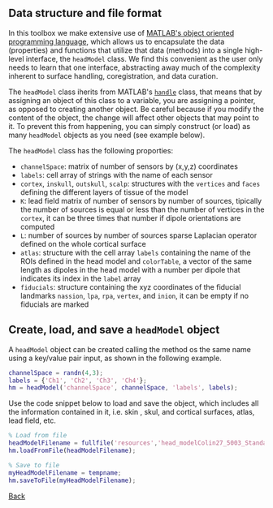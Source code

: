 ## Data structure and file format
In this toolbox we make extensive use of [MATLAB's object oriented programming language](https://www.mathworks.com/discovery/object-oriented-programming.html), which allows us to encapsulate the data (properties) and functions that utilize that data (methods) into a single high-level  interface, the `headModel` class. We find this convenient as the user only needs to learn that one interface, abstracting away much of the complexity inherent to surface handling, coregistration, and data curation. 

The `headModel` class iherits from MATLAB's [`handle`](https://www.mathworks.com/help/matlab/handle-classes.html) class, that means that by assigning an object of this class to a variable, you are assigning a pointer, as opposed to creating another object. Be careful because if you modify the content of the object, the change will affect other objects that may point to it. To prevent this from happening, you can simply construct (or load) as many `headModel` objects as you need (see example below).

The `headModel` class has the following proporties:

* `channelSpace`: matrix of number of sensors by (x,y,z) coordinates
* `labels`:  cell array of strings with the name of each sensor
* `cortex`, `inskull`, `outskull`, `scalp`: structures with the `vertices` and `faces` defining the different layers of tissue of the model
* `K`: lead field matrix of number of sensors by number of sources, tipically the number of sources is equal or less than the number of vertices in the `cortex`, it can be three times that number if dipole orientations are computed
* `L`: number of sources by number of sources sparse Laplacian operator defined on the whole cortical surface
* `atlas`: structure with the cell array `labels` containing the name of the ROIs defined in the head model and `colorTable`, a vector of the same length as dipoles in the head model with a number per dipole that indicates its index in the `label` array
* `fiducials`: structure containing the xyz coordinates of the fiducial landmarks `nassion`, `lpa`, `rpa`, `vertex`, and `inion`, it can be empty if no fiducials are marked

## Create, load, and save a `headModel` object
A `headModel` object can be created calling the method os the same name using a key/value pair input, as shown in the following example. 

```MATLAB
channelSpace = randn(4,3);
labels = {'Ch1', 'Ch2', 'Ch3', 'Ch4'};
hm = headModel('channelSpace', channelSpace, 'labels', labels);
```

Use the code snippet below to load and save the object, which includes all the information contained in it, i.e. skin , skul, and cortical surfaces, atlas, lead field, etc.
```MATLAB
% Load from file
headModelFilename = fullfile('resources','head_modelColin27_5003_Standard-10-5-Cap339.mat');
hm.loadFromFile(headModelFilename);

% Save to file
myHeadModelFilename = tempname;
hm.saveToFile(myHeadModelFilename);
```

[Back](https://github.com/aojeda/headModel/blob/master/doc/Documentation.md)

